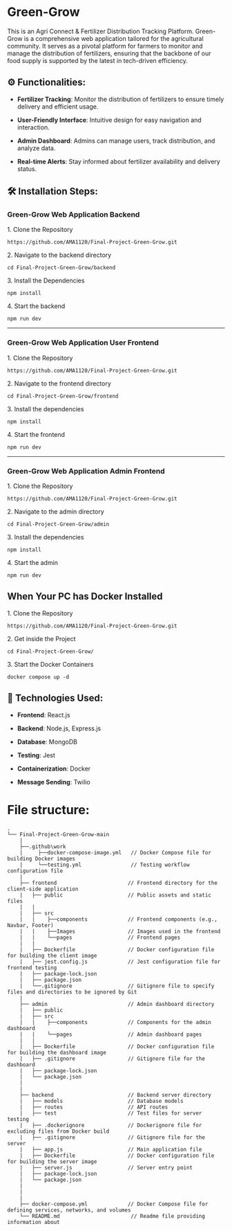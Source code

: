 # Green-Grow
This is  an Agri Connect &amp; Fertilizer Distribution Tracking Platform.  Green-Grow is a comprehensive web application tailored for the agricultural community. It serves as a pivotal platform for farmers to monitor and manage the distribution of fertilizers, ensuring that the backbone of our food supply is supported by the latest in tech-driven efficiency.

<h2>⚙️ Functionalities:</h2> 

- **Fertilizer Tracking**:   Monitor the distribution of fertilizers to ensure timely delivery and efficient usage.

- **User-Friendly Interface**: Intuitive design for easy navigation and interaction.

- **Admin Dashboard**: Admins can manage users, track distribution, and analyze data.

- **Real-time Alerts**: Stay informed about fertilizer availability and delivery status.

<h2>🛠️ Installation Steps:</h2>

<h3>Green-Grow Web Application Backend</h3>

<p>1. Clone the Repository</p>

```
https://github.com/AMA1120/Final-Project-Green-Grow.git
```

<p>2. Navigate to the backend directory</p>

```
cd Final-Project-Green-Grow/backend
```

<p>3. Install the Dependencies</p>

```
npm install
```

<p>4. Start the backend</p>

```
npm run dev
```

<hr>

<h3>Green-Grow Web Application User Frontend</h3>

<p>1. Clone the Repository</p>

```
https://github.com/AMA1120/Final-Project-Green-Grow.git
```

<p>2. Navigate to the frontend directory</p>

```
cd Final-Project-Green-Grow/frontend
```

<p>3. Install the dependencies</p>

```
npm install
```

<p>4. Start the frontend</p>

```
npm run dev
```

<hr>

<h3>Green-Grow Web Application Admin Frontend</h3>

<p>1. Clone the Repository</p>

```
https://github.com/AMA1120/Final-Project-Green-Grow.git
```

<p>2. Navigate to the admin directory</p>

```
cd Final-Project-Green-Grow/admin
```

<p>3. Install the dependencies</p>

```
npm install
```

<p>4. Start the admin</p>

```
npm run dev
```
## When Your PC has Docker Installed

<p>1. Clone the Repository</p>

```
https://github.com/AMA1120/Final-Project-Green-Grow.git
```
<p>2. Get inside the Project</p>


```
cd Final-Project-Green-Grow/
```


<p>3. Start the Docker Containers</p>

```
docker compose up -d
``` 

<h2>🔧 Technologies Used:</h2>

- **Frontend**: React.js

- **Backend**: Node.js, Express.js

- **Database**: MongoDB

- **Testing**: Jest

- **Containerization**: Docker

- **Message Sending**: Twilio


# File structure:


```
.
└── Final-Project-Green-Grow-main
    |
    ├──.github\work
    |     ├──docker-compose-image.yml   // Docker Compose file for building Docker images
    |     └──testing.yml                // Testing workflow configuration file
    |
    ├── frontend                       // Frontend directory for the client-side application
    |   ├── public                     // Public assets and static files
    |   |  
    |   ├── src 
    |   |    ├──components             // Frontend components (e.g., Navbar, Footer)
    |   |    ├──Images                 // Images used in the frontend
    |   |    └──pages                  // Frontend pages
    |   |
    |   ├── Dockerfile                 // Docker configuration file for building the client image
    |   ├── jest.config.js             // Jest configuration file for frontend testing
    |   ├── package-lock.json
    |   ├── package.json
    |   └──.gitignore                  // Gitignore file to specify files and directories to be ignored by Git
    |
    ├── admin                          // Admin dashboard directory
    |   ├── public
    |   ├── src
    |   |    ├──components             // Components for the admin dashboard
    |   |    └──pages                  // Admin dashboard pages
    |   |    
    |   ├── Dockerfile                 // Docker configuration file for building the dashboard image
    |   ├── .gitignore                 // Gitignore file for the dashboard
    |   ├── package-lock.json
    |   └── package.json
    |    
    |   
    ├── backend                        // Backend server directory
    |   ├── models                     // Database models
    |   ├── routes                     // API routes
    |   ├── test                       // Test files for server testing
    |   ├── .dockerignore              // Dockerignore file for excluding files from Docker build
    |   ├── .gitignore                 // Gitignore file for the server
    |   ├── app.js                     // Main application file
    |   ├── Dockerfile                 // Docker configuration file for building the server image
    |   ├── server.js                  // Server entry point
    |   ├── package-lock.json
    |   └── package.json
    |   
    |
    |
    ├── docker-compose.yml             // Docker Compose file for defining services, networks, and volumes
    └── README.md                       // Readme file providing information about 
```
